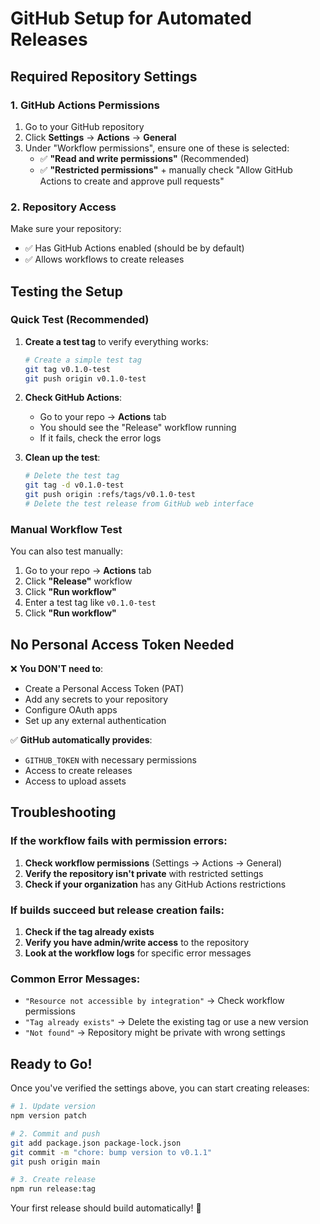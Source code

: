 # GitHub Setup for Automated Releases

## Required Repository Settings

### 1. GitHub Actions Permissions

1. Go to your GitHub repository
2. Click **Settings** → **Actions** → **General**
3. Under "Workflow permissions", ensure one of these is selected:
    - ✅ **"Read and write permissions"** (Recommended)
    - ✅ **"Restricted permissions"** + manually check "Allow GitHub Actions to create and approve pull requests"

### 2. Repository Access

Make sure your repository:

-   ✅ Has GitHub Actions enabled (should be by default)
-   ✅ Allows workflows to create releases

## Testing the Setup

### Quick Test (Recommended)

1. **Create a test tag** to verify everything works:

    ```bash
    # Create a simple test tag
    git tag v0.1.0-test
    git push origin v0.1.0-test
    ```

2. **Check GitHub Actions**:

    - Go to your repo → **Actions** tab
    - You should see the "Release" workflow running
    - If it fails, check the error logs

3. **Clean up the test**:
    ```bash
    # Delete the test tag
    git tag -d v0.1.0-test
    git push origin :refs/tags/v0.1.0-test
    # Delete the test release from GitHub web interface
    ```

### Manual Workflow Test

You can also test manually:

1. Go to your repo → **Actions** tab
2. Click **"Release"** workflow
3. Click **"Run workflow"**
4. Enter a test tag like `v0.1.0-test`
5. Click **"Run workflow"**

## No Personal Access Token Needed

❌ **You DON'T need to**:

-   Create a Personal Access Token (PAT)
-   Add any secrets to your repository
-   Configure OAuth apps
-   Set up any external authentication

✅ **GitHub automatically provides**:

-   `GITHUB_TOKEN` with necessary permissions
-   Access to create releases
-   Access to upload assets

## Troubleshooting

### If the workflow fails with permission errors:

1. **Check workflow permissions** (Settings → Actions → General)
2. **Verify the repository isn't private** with restricted settings
3. **Check if your organization** has any GitHub Actions restrictions

### If builds succeed but release creation fails:

1. **Check if the tag already exists**
2. **Verify you have admin/write access** to the repository
3. **Look at the workflow logs** for specific error messages

### Common Error Messages:

-   `"Resource not accessible by integration"` → Check workflow permissions
-   `"Tag already exists"` → Delete the existing tag or use a new version
-   `"Not found"` → Repository might be private with wrong settings

## Ready to Go!

Once you've verified the settings above, you can start creating releases:

```bash
# 1. Update version
npm version patch

# 2. Commit and push
git add package.json package-lock.json
git commit -m "chore: bump version to v0.1.1"
git push origin main

# 3. Create release
npm run release:tag
```

Your first release should build automatically! 🚀
